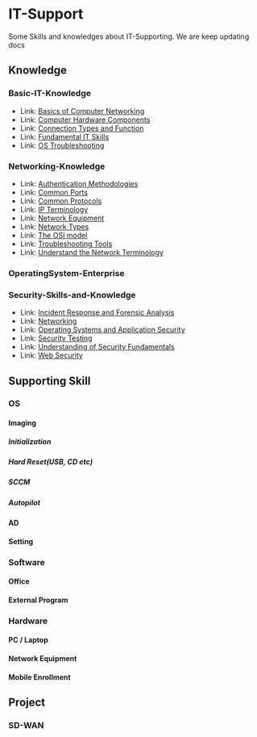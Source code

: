 # IT-Support
Some Skills and knowledges about IT-Supporting. We are keep updating docs

## Knowledge
### Basic-IT-Knowledge
* Link: [Basics of Computer Networking](https://github.com/CYBERPROJECT-WALLMARIA/Basic-IT-Knowledge/tree/main/Basics%20of%20Computer%20Networking)
* Link: [Computer Hardware Components](https://github.com/CYBERPROJECT-WALLMARIA/Basic-IT-Knowledge/tree/main/Computer%20Hardware%20Components)
* Link: [Connection Types and Function](https://github.com/CYBERPROJECT-WALLMARIA/Basic-IT-Knowledge/tree/main/Connection%20Types%20and%20Function)
* Link: [Fundamental IT Skills](https://github.com/CYBERPROJECT-WALLMARIA/Basic-IT-Knowledge/tree/main/Fundamental%20IT%20Skills)
* Link: [OS Troubleshooting](https://github.com/CYBERPROJECT-WALLMARIA/Basic-IT-Knowledge/tree/main/OS%20Troubleshooting)

### Networking-Knowledge
* Link: [Authentication Methodologies](https://github.com/CYBERPROJECT-WALLMARIA/Networking-Knowledge/tree/main/Authentication%20Methodologies)
* Link: [Common Ports](https://github.com/CYBERPROJECT-WALLMARIA/Networking-Knowledge/tree/main/Common%20Ports)
* Link: [Common Protocols](https://github.com/CYBERPROJECT-WALLMARIA/Networking-Knowledge/tree/main/Common%20Protocols)
* Link: [IP Terminology](https://github.com/CYBERPROJECT-WALLMARIA/Networking-Knowledge/tree/main/IP%20Terminology)
* Link: [Network Equipment](https://github.com/CYBERPROJECT-WALLMARIA/Networking-Knowledge/tree/main/Network%20Equipment)
* Link: [Network Types](https://github.com/CYBERPROJECT-WALLMARIA/Networking-Knowledge/tree/main/Network%20Types)
* Link: [The OSI model](https://github.com/CYBERPROJECT-WALLMARIA/Networking-Knowledge/tree/main/The%20OSI%20model)
* Link: [Troubleshooting Tools](https://github.com/CYBERPROJECT-WALLMARIA/Networking-Knowledge/tree/main/Troubleshooting%20Tools)
* Link: [Understand the Network Terminology](https://github.com/CYBERPROJECT-WALLMARIA/Networking-Knowledge/tree/main/Understand%20the%20Network%20Terminology)

### OperatingSystem-Enterprise


### Security-Skills-and-Knowledge
* Link: [Incident Response and Forensic Analysis](https://github.com/CYBERPROJECT-WALLMARIA/Security-Skills-and-Knowledge/tree/main/Incident%20Response%20and%20Forensic%20Analysis)
* Link: [Networking](https://github.com/CYBERPROJECT-WALLMARIA/Security-Skills-and-Knowledge/tree/main/Networking)
* Link: [Operating Systems and Application Security](https://github.com/CYBERPROJECT-WALLMARIA/Security-Skills-and-Knowledge/tree/main/Operating%20Systems%20and%20Application%20Security)
* Link: [Security Testing](https://github.com/CYBERPROJECT-WALLMARIA/Security-Skills-and-Knowledge/tree/main/Security%20Testing)
* Link: [Understanding of Security Fundamentals](https://github.com/CYBERPROJECT-WALLMARIA/Security-Skills-and-Knowledge/tree/main/Understanding%20of%20Security%20Fundamentals)
* Link: [Web Security](https://github.com/CYBERPROJECT-WALLMARIA/Security-Skills-and-Knowledge/tree/main/Web%20Security)

## Supporting Skill
### OS

#### Imaging

##### Initialization

##### Hard Reset(USB, CD etc)

##### SCCM

##### Autopilot
#### AD

#### Setting

### Software
#### Office

#### External Program

### Hardware
#### PC / Laptop
#### Network Equipment
#### Mobile Enrollment

## Project
### SD-WAN
